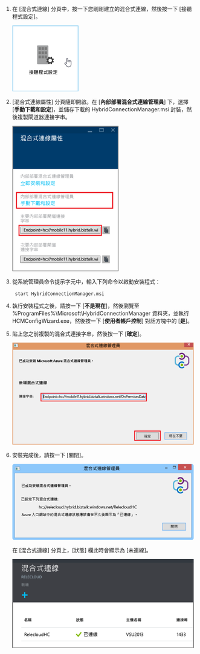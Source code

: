 
1. 在 [混合式連線] 分頁中，按一下您剛剛建立的混合式連線，然後按一下 [接聽程式設定]。
	
	![Click Listener Setup](./media/app-service-hybrid-connections-manager-install/D04ClickListenerSetup.png)
	
4. [混合式連線屬性] 分頁隨即開啟。在 [**內部部署混合式連線管理員**] 下，選擇 [**手動下載和設定**]，並儲存下載的 HybridConnectionManager.msi 封裝，然後複製閘道器連接字串。
	
	![Click here to install](./media/app-service-hybrid-connections-manager-install/D05ClickToInstallHCM.png)
	
5. 從系統管理員命令提示字元中，輸入下列命令以啟動安裝程式：

		start HybridConnectionManager.msi
 
7. 執行安裝程式之後，請按一下 [**不是現在**]，然後瀏覽至 %ProgramFiles%\\Microsoft\\HybridConnectionManager 資料夾，並執行 HCMConfigWizard.exe，然後按一下 [**使用者帳戶控制**] 對話方塊中的 [**是**]。
		
7. 貼上您之前複製的混合式連接字串，然後按一下 [**確定**]。
	
	![安裝](./media/app-service-hybrid-connections-manager-install/D08aHCMInstallManual.png)
	
8. 安裝完成後，請按一下 [關閉]。
	
	![Click Close](./media/app-service-hybrid-connections-manager-install/D09HCMInstallComplete.png)
	
	在 [混合式連線] 分頁上，[狀態] 欄此時會顯示為 [未連線]。
	
	![Connected Status](./media/app-service-hybrid-connections-manager-install/D10HCStatusConnected.png)

<!---HONumber=AcomDC_1125_2015-->